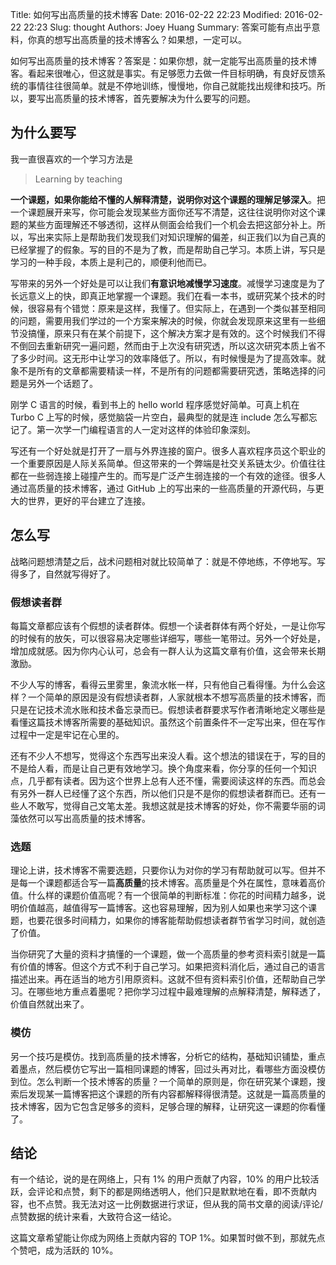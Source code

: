Title: 如何写出高质量的技术博客
Date: 2016-02-22 22:23
Modified: 2016-02-22 22:23
Slug: thought
Authors: Joey Huang
Summary: 答案可能有点出乎意料，你真的想写出高质量的技术博客么？如果想，一定可以。

如何写出高质量的技术博客？答案是：如果你想，就一定能写出高质量的技术博客。看起来很唯心，但这就是事实。有足够愿力去做一件目标明确，有良好反馈系统的事情往往很简单。就是不停地训练，慢慢地，你自己就能找出规律和技巧。所以，要写出高质量的技术博客，首先要解决为什么要写的问题。

## 为什么要写

我一直很喜欢的一个学习方法是

> Learning by teaching

**一个课题，如果你能给不懂的人解释清楚，说明你对这个课题的理解足够深入**。把一个课题展开来写，你可能会发现某些方面你还写不清楚，这往往说明你对这个课题的某些方面理解还不够透彻，这样从侧面会给我们一个机会去把这部分补上。所以，写出来实际上是帮助我们发现我们对知识理解的偏差，纠正我们以为自己真的已经掌握了的假象。写的目的不是为了教，而是帮助自己学习。本质上讲，写只是学习的一种手段，本质上是利己的，顺便利他而已。

写带来的另外一个好处是可以让我们**有意识地减慢学习速度**。减慢学习速度是为了长远意义上的快，即真正地掌握一个课题。我们在看一本书，或研究某个技术的时候，很容易有个错觉：原来是这样，我懂了。但实际上，在遇到一个类似甚至相同的问题，需要用我们学过的一个方案来解决的时候，你就会发现原来这里有一些细节没搞懂，原来只有在某个前提下，这个解决方案才是有效的。这个时候我们不得不倒回去重新研究一遍问题，然而由于上次没有研究透，所以这次研究本质上省不了多少时间。这无形中让学习的效率降低了。所以，有时候慢是为了提高效率。就象不是所有的文章都需要精读一样，不是所有的问题都需要研究透，策略选择的问题是另外一个话题了。

刚学 C 语言的时候，看到书上的 hello world 程序感觉好简单。可真上机在 Turbo C 上写的时候，感觉脑袋一片空白，最典型的就是连 include 怎么写都忘记了。第一次学一门编程语言的人一定对这样的体验印象深刻。

写还有一个好处就是打开了一扇与外界连接的窗户。很多人喜欢程序员这个职业的一个重要原因是人际关系简单。但这带来的一个弊端是社交关系链太少。价值往往都在一些弱连接上碰撞产生的。而写是广泛产生弱连接的一个有效的途径。很多人通过高质量的技术博客，通过 GitHub 上的写出来的一些高质量的开源代码，与更大的世界，更好的平台建立了连接。

## 怎么写

战略问题想清楚之后，战术问题相对就比较简单了：就是不停地练，不停地写。写得多了，自然就写得好了。

### 假想读者群

每篇文章都应该有个假想的读者群体。假想一个读者群体有两个好处，一是让你写的时候有的放矢，可以很容易决定哪些详细写，哪些一笔带过。另外一个好处是，增加成就感。因为你内心认可，总会有一群人认为这篇文章有价值，这会带来长期激励。

不少人写的博客，看得云里雾里，象流水帐一样，只有他自己看得懂。为什么会这样？一个简单的原因是没有假想读者群，人家就根本不想写高质量的技术博客，而只是在记技术流水账和技术备忘录而已。假想读者群要求写作者清晰地定义哪些是看懂这篇技术博客所需要的基础知识。虽然这个前置条件不一定写出来，但在写作过程中一定是牢记在心里的。

还有不少人不想写，觉得这个东西写出来没人看。这个想法的错误在于，写的目的不是给人看，而是让自己更有效地学习。换个角度来看，你分享的任何一个知识点，几乎都有读者。因为这个世界上总有人还不懂，需要阅读这样的东西。而总会有另外一群人已经懂了这个东西，所以他们只是不是你的假想读者群而已。还有一些人不敢写，觉得自己文笔太差。我想这就是技术博客的好处，你不需要华丽的词藻依然可以写出高质量的技术博客。

### 选题

理论上讲，技术博客不需要选题，只要你认为对你的学习有帮助就可以写。但并不是每一个课题都适合写一篇**高质量**的技术博客。高质量是个外在属性，意味着高价值。什么样的课题价值高呢？有一个很简单的判断标准：你花的时间精力越多，说明价值越高，越值得写一篇博客。这也容易理解，因为别人如果也来学习这个课题，也要花很多时间精力，如果你的博客能帮助假想读者群节省学习时间，就创造了价值。

当你研究了大量的资料才搞懂的一个课题，做一个高质量的参考资料索引就是一篇有价值的博客。但这个方式不利于自己学习。如果把资料消化后，通过自己的语言描述出来。再在适当的地方引用原资料。这就不但有资料索引价值，还帮助自己学习。在哪些地方重点着墨呢？把你学习过程中最难理解的点解释清楚，解释透了，价值自然就出来了。

### 模仿

另一个技巧是模仿。找到高质量的技术博客，分析它的结构，基础知识铺垫，重点着墨点，然后模仿它写出一篇相同课题的博客，回过头再对比，看哪些方面没模仿到位。怎么判断一个技术博客的质量？一个简单的原则是，你在研究某个课题，搜索后发现某一篇博客把这个课题的所有内容都解释得很清楚。这就是一篇高质量的技术博客，因为它包含足够多的资料，足够合理的解释，让研究这一课题的你看懂了。

## 结论

有一个结论，说的是在网络上，只有 1% 的用户贡献了内容，10% 的用户比较活跃，会评论和点赞，剩下的都是网络透明人，他们只是默默地在看，即不贡献内容，也不点赞。我无法对这一比例数据进行求证，但从我的简书文章的阅读/评论/点赞数据的统计来看，大致符合这一结论。

这篇文章希望能让你成为网络上贡献内容的 TOP 1%。如果暂时做不到，那就先点个赞吧，成为活跃的 10%。

